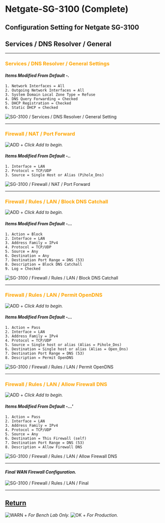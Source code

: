 # Netgate-SG-3100 (Complete)

## Configuration Setting for Netgate SG-3100

## **Services / DNS Resolver / General**

---

### <span style="color:Orange">Services / DNS Resolver / General Settings</span>

#### *Items Modified From Default -.*

    1. Network Interfaces = All
    2. Outgoing Network Interfaces = All
    3. System Domain Local Zone Type = Refuse
    4. DNS Query Forwarding = Checked
    5. DHCP Registration = Checked
    6. Static DHCP = Checked

![SG-3100 / Services / DNS Resolver / General Setting](images/Service_Dns_Resolver_General.png)

---

### <span style="color:Orange">Firewall / NAT / Port Forward</span>

![ADD +](https://via.placeholder.com/15/43A047/000000?text=+) *Click Add to begin.*

#### *Items Modified From Default -..*

    1. Interface = LAN
    2. Protocol = TCP/UDP
    3. Source = Single Host or Alias (Pihole_Dns)

![SG-3100 / Firewall / NAT / Port Forward](images/Firewall_Nat_PortForward.png)

---

### <span style="color:Orange">Firewall / Rules / LAN / Block DNS Catchall</span>

![ADD +](https://via.placeholder.com/15/43A047/000000?text=+) *Click Add to begin.*

#### *Items Modified From Default -...*

    1. Action = Block
    2. Interface = LAN
    3. Address Family = IPv4
    4. Protocol = TCP/UDP
    5. Source = Any
    6. Destination = Any
    7. Destination Port Range = DNS (53)
    8. Description = Block DNS Catchall
    9. Log = Checked

![SG-3100 / Firewall / Rules / LAN / Block DNS Catchall](images/Firewall_Rules_Lan_Block_Dns.png)

---

### <span style="color:Orange">Firewall / Rules / LAN / Permit OpenDNS</span>

![ADD +](https://via.placeholder.com/15/43A047/000000?text=+) *Click Add to begin.*

#### *Items Modified From Default -...*

    1. Action = Pass
    2. Interface = LAN
    3. Address Family = IPv4
    4. Protocol = TCP/UDP
    5. Source = Single host or alias (Alias = Pihole_Dns)
    6. Destination = Single host or alias (Alias = Open_Dns)
    7. Destination Port Range = DNS (53)
    8. Description = Permit OpenDNS

![SG-3100 / Firewall / Rules / LAN / Permit OpenDNS](images/Firewall_Rules_Lan_Open_Dns.png)

---

### <span style="color:Orange">Firewall / Rules / LAN / Allow Firewall DNS</span>

![ADD +](https://via.placeholder.com/15/43A047/000000?text=+) *Click Add to begin.*

#### *Items Modified From Default -...'*

    1. Action = Pass
    2. Interface = LAN
    3. Address Family = IPv4
    4. Protocol = TCP/UDP
    5. Source = Any
    6. Destination = This Firewall (self)
    7. Destination Port Range = DNS (53)
    8. Description = Allow Firewall DNS

![SG-3100 / Firewall / Rules / LAN / Allow Firewall DNS](images/Firewall_Rules_Lan_Allow_Firewall_Dns.png)

---

#### *Final WAN Firewall Configuration.*

![SG-3100 / Firewall / Rules / LAN / Final](images/Firewall_Rules_Dns_Final.png)

---

## [Return](../README.md)

![WARN +](https://via.placeholder.com/15/FF6A00/000000?text=+) *For Bench Lab Only.*
![OK +](https://via.placeholder.com/15/4CFF00/000000?text=+) *For Production.*
